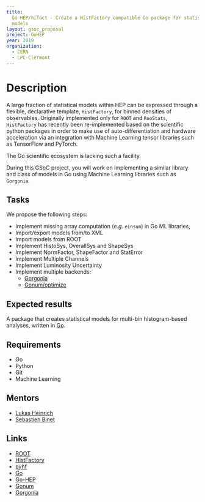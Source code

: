 ```yaml
---
title:
  Go-HEP/hifact - Create a HistFactory compatible Go package for statistical
  models
layout: gsoc_proposal
project: GoHEP
year: 2019
organization:
  - CERN
  - LPC-Clermont
---
```


# Description

A large fraction of statistical models within HEP can be expressed through a
flexible, declarative template, `HistFactory`, for binned densities of
observables. Originally implemented only for `ROOT` and `RooStats`,
`HistFactory` has recently been re-implemented based on the scientific python
packages in order to make use of auto-differentiation and hardware acceleration
via an integration with Machine Learning tensor libraries such as TensorFlow and
PyTorch.

The Go scientific ecosystem is lacking such a facility.

During this GSoC project, you will work on implementing a similar library and
class of models in Go using Machine Learning libraries such as `Gorgonia`.

## Tasks

We propose the following steps:

- Implement missing array computation (_e.g._ `einsum`) in Go ML libraries,
- Import/export models from/to XML
- Import models from ROOT
- Implement HistoSys, OverallSys and ShapeSys
- Implement NormFactor, ShapeFactor and StatError
- Implement Multiple Channels
- Implement Luminosity Uncertainty
- Implement multiple backends:
  - [Gorgonia](https://gorgonia.org)
  - [Gonum/optimize](https://godoc.org/gonum.org/v1/gonum/optimize)

## Expected results

A package that creates statistical models for multi-bin histogram-based
analyses, written in [Go](https://golang.org).

## Requirements

- Go
- Python
- Git
- Machine Learning

## Mentors

- [Lukas Heinrich](mailto:lukas.heinrich@cern.ch)
- [Sebastien Binet](mailto:binet@cern.ch)

## Links

- [ROOT](https://root.cern)
- [HistFactory](https://github.com/root-project/root/tree/master/roofit/histfactory/doc)
- [pyhf](https://scikit-hep.org/pyhf/)
- [Go](https://golang.org)
- [Go-HEP](https://go-hep.org)
- [Gonum](https://gonum.org)
- [Gorgonia](https://gorgonia.org)
